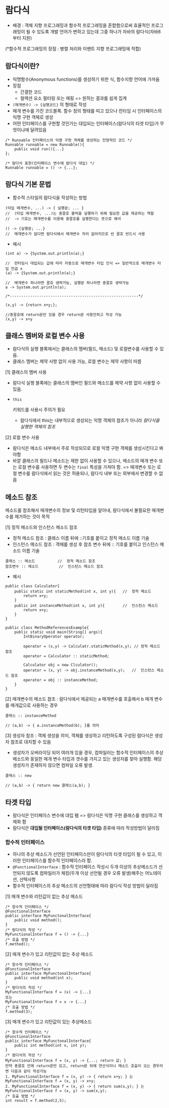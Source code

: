 # 람다식

- 배경 : 객체 지향 프로그래밍과 함수적 프로그래밍을 혼합함으로써 효율적인 프로그래밍이 될 수 있도록 개발 언어가 변하고 있는데 그중 하나가 자바의 람다식(자바8부터 지원)

 (*함수적 프로그래밍의 장점 : 병렬 처리와 이벤트 지향 프로그래밍에 적합)

## 람다식이란?

- 익명함수(Anonymous functions)를 생성하기 위한 식, 함수지향 언어에 가까움
- 장점
  - 간결한 코드
  - 컬렉션 요소 필터링 또는 매핑 => 원하는 결과를 쉽게 집계
- `(매개변수) -> {실행코드}` 의 형태로 작성
- 매개 변수를 가진 코드블록. 함수 정의 형태를 띠고 있으나 런타임 시 인터페이스의 익명 구현 객체로 생성
- 어떤 인터페이스를 구현할 것인가는 대입되는 인터페이스(람다식의 타겟 타입)가 무엇이냐에 달려있음

```
/* Runnable 인터페이스의 익명 구현 객체를 생성하는 전형적인 코드 */
Runnable runnable = new Runnable(){
    public void run(){...}
};

/* 람다식 표현(인터페이스 변수에 람다식 대입) */
Runnable runnable = () -> {...};
```

## 람다식 기본 문법

- 함수적 스타일의 람다식을 작성하는 방법

```
(타입 매개변수, ...) -> { 실행문; ... }
//	(타입 매개변수, ...)는 중괄호 블럭을 실행하기 위해 필요한 값을 제공하는 역할
//	-> 기호는 매개변수를 이용해 중괄호를 실행한다는 뜻으로 해석

() -> {실행문; ...}
//	매개변수가 없다면 람다식에서 매개변수 자리 없어지므로 빈 괄호 반드시 사용
```

- 예시

```
(int a) -> {System.out.println(a);}

//	런타임시 대입되는 값에 따라 자동으로 매개변수 타입 인식 => 일반적으로 매개변수 타입 언급 x
(a) -> {System.out.println(a);}

//	매개변수 하나라면 괄호 생략가능, 실행문 하나라면 중괄호 생략가능
a -> System.out.println(a);

/*---------------------------------------------------------*/

(x,y) -> {return x+y;};

//중괄호에 return문만 있을 경우 return문 사용안하고 작성 가능
(x,y) -> x+y
```

## 클래스 멤버와 로컬 변수 사용

- 람다식의 실행 블록에서는 클래스의 멤버(필드, 메소드) 및 로컬변수를 사용할 수 있음.
- 클래스 멤버는 제약 사항 없이 사용 가능, 로컬 변수는 제약 사항이 따름

[1] 클래스의 멤버 사용

- 람다식 실행 블록에는 클래스의 멤버인 필드와 메소드를 제약 사항 없이 사용할 수 있음.

- ```
  this
  ```

   

  키워드를 사용시 주의가 필요

  - 람다식에서 this는 내부적으로 생성되는 익명 객체의 참조가 아니라 *람다식을 실행한 객체의 참조*

[2] 로컬 변수 사용

- 람다식은 메소드 내부에서 주로 작성되므로 로컬 익명 구현 객체를 생성시킨다고 봐야함
- 바깥 클래스의 필드나 메소드는 제한 없이 사용할 수 있으나, 메소드의 매개 변수 또는 로컬 변수를 사용하면 두 변수는 `final` 특성을 가져야 함. => 매개변수 또는 로컬 변수를 람다식에서 읽는 것은 허용되나, 람다식 내부 또는 외부에서 변경할 수 없음

## 메소드 참조

메소드를 참조해서 매개변수의 정보 및 리턴타입을 알아내, 람다식에서 불필요한 매개변수를 제거하는 것이 목적

[1] 정적 메소드와 인스턴스 메소드 참조

- 정적 메소드 참조 : 클래스 이름 뒤에 ::기호를 붙이고 정적 메소드 이름 기술
- 인스턴스 메소드 참조 : 객체를 생성 후 참조 변수 뒤에 :: 기호를 붙이고 인스턴스 메소드 이름 기술

```
클래스 :: 메소드			//	정적 메소드 참조
참조변수 :: 메소드			//	인스턴스 메소드 참조
```

- 예시

```
public class Calculator{
    public static int staticMethod(int x, int y){	//	정적 메소드
        return x+y;
    }
    public int instanceMethod(int x, int y){		//	인스턴스 메소드
        return x+y;
    }
}

public class MethodReferencesExample{
    public static void main(String[] args){
        IntBinaryOperator operator;
        
        operator = (x,y) -> Calculatr.staticMethod(x,y); // 정적 메소드 참조
        operator = Calculator :: staticMethod;
        
        Calculator obj = new Clculator();
        operator = (x, y) -> obj.instanceMethod(x,y);	//	인스턴스 메소드 참조
        operator = obj :: instanceMethod;
    }
}
```

[2] 매개변수의 메소드 참조 : 람다식에서 제공되는 a 매개변수를 호출해서 b 매개 변수를 매개값으로 사용하는 경우

```
클래스 :: instanceMethod
    
// (a,b) -> { a.instanceMethod(b); }를 의미
```

[3] 생성자 참조 : 객체 생성을 의미, 객체를 생성하고 리턴하도록 구성된 람다식은 생성자 참조로 대치할 수 있음

- 생성자가 오버라이딩 되어 여러개 있을 경우, 컴파일러는 함수적 인터페이스의 추상 메소드와 동일한 매개 변수 타입과 갯수를 가지고 있는 생성자를 찾아 실행함. 해당 생성자가 존재하지 않으면 컴파일 오류 발생.

```
클래스 :: new

// (a,b) -> { return new 클래스(a,b); }
```

## 타겟 타입

- 람다식은 인터페이스 변수에 대입 됌 => 람다식은 익명 구현 클래스를 생성하고 객체화 함
- 람다식은 **대입될 인터페이스(람다식의 타겟 타입)** 종류에 따라 작성방법이 달라짐

### 함수적 인터페이스

- 하나의 추상 메소드가 선언된 인터페이스만이 람다식의 타겟 타입이 될 수 있고, 이러한 인터페이스를 함수적 인터페이스라 함.
- `@FunctionalInterface` : 함수적 인터페이스 작성시 두개 이상의 추상메소드가 선언되지 않도록 컴파일러가 체킹(두개 이상 선언될 경우 오류 발생)해주는 어노테이션, 선택사항
- 함수적 인터페이스의 추상 메소드의 선언형태에 따라 람다식 작성 방법이 달라짐

 [1] 매개 변수와 리턴값이 없는 추상 메소드

```
/* 함수적 인터페이스 */
@FunctionalInterface
public interface MyFunctonalInterface{
    public void method();
}
/* 람다식의 작성 */
MyFunctionalInterface f = () -> {...}
/* 호출 방법 */
f.method();
```

[2] 매개 변수가 있고 리턴값이 없는 추상 메소드

```
/* 함수적 인터페이스 */
@FunctionalInterface
public interface MyFunctonalInterface{
    public void method(int x);
}
/* 람다식의 작성 */
MyFunctionalInterface f = (x) -> {...}
또는
MyFunctionalInterface f = x -> {...}
/* 호출 방법 */
f.method(3);
```

[3] 매개 변수가 있고 리턴값이 있는 추상메소드

```
/* 함수적 인터페이스 */
@FunctionalInterface
public interface MyFunctonalInterface{
    public int method(int x, int y);
}
/* 람다식의 작성 */
MyFunctionalInterface f = (x, y) -> {...; return 값; }
만약 중괄호 안에 return문만 있고, return문 뒤에 연산식이나 메소드 호출이 오는 경우라면 다음과 같이 작성가능
1. MyFunctionalInterface f = (x, y) -> { return x+y; } 는 MyFunctionalInterface f = (x, y) -> x+y;
2. MyFunctionalInterface f = (x, y) -> { return sum(x,y); } 는 MyFunctionalInterface f = (x, y) -> sum(x,y);
/* 호출 방법 */
int result = f.method(2,5);
```

